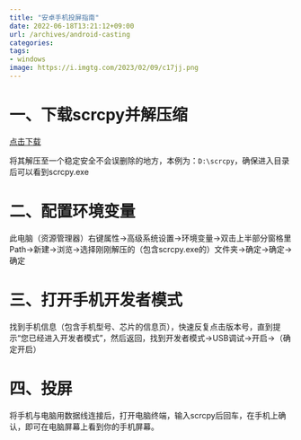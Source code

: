 ```yaml
---
title: "安卓手机投屏指南"
date: 2022-06-18T13:21:12+09:00
url: /archives/android-casting
categories: 
tags: 
- windows
image: https://i.imgtg.com/2023/02/09/c17jj.png
---
```


# 一、下载scrcpy并解压缩

[点击下载](https://hub.hhhh.host/Genymobile/scrcpy/releases/download/v1.24/scrcpy-win64-v1.24.zip)

将其解压至一个稳定安全不会误删除的地方，本例为：```D:\scrcpy```，确保进入目录后可以看到scrcpy.exe

# 二、配置环境变量

此电脑（资源管理器）右键属性→高级系统设置→环境变量→双击上半部分窗格里Path→新建→浏览→选择刚刚解压的（包含scrcpy.exe的）文件夹→确定→确定→确定

# 三、打开手机开发者模式

找到手机信息（包含手机型号、芯片的信息页），快速反复点击版本号，直到提示“您已经进入开发者模式”，然后返回，找到开发者模式→USB调试→开启→（确定开启）

# 四、投屏

将手机与电脑用数据线连接后，打开电脑终端，输入scrcpy后回车，在手机上确认，即可在电脑屏幕上看到你的手机屏幕。
